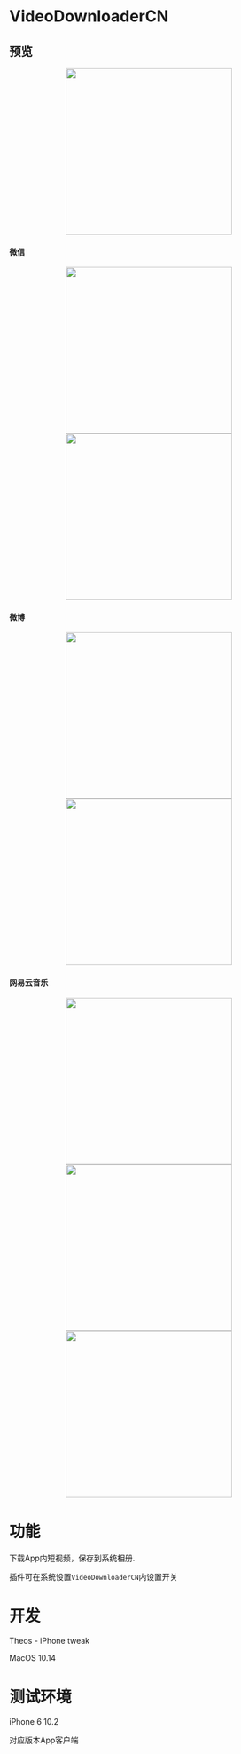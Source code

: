 # VideoDownloaderCN

## 预览

<div align=center><img src="https://raw.githubusercontent.com/kinkenyuen/kinkenyuen.github.io/master/img/theos/15.png" width="300"/></div>  

#### 微信

<div align=center><img src="https://raw.githubusercontent.com/kinkenyuen/kinkenyuen.github.io/master/img/VideoDownloaderCN_readme_img/1.png" width="300"/></div> 
	 
<div align=center><img src="https://raw.githubusercontent.com/kinkenyuen/kinkenyuen.github.io/master/img/VideoDownloaderCN_readme_img/2.png" width="300" ></div> 


#### 微博

<div align=center><img src="https://raw.githubusercontent.com/kinkenyuen/kinkenyuen.github.io/master/img/VideoDownloaderCN_readme_img/3.png" width="300"></div>



<div align=center><img src="https://raw.githubusercontent.com/kinkenyuen/kinkenyuen.github.io/master/img/VideoDownloaderCN_readme_img/4.png" width="300">
</div>


#### 网易云音乐

<div align=center><img src="https://raw.githubusercontent.com/kinkenyuen/kinkenyuen.github.io/master/img/VideoDownloaderCN_readme_img/5.png" width="300" ></div>
<div align=center><img src="https://raw.githubusercontent.com/kinkenyuen/kinkenyuen.github.io/master/img/VideoDownloaderCN_readme_img/5.png" width="300"></div>
<div align=center><img src="https://raw.githubusercontent.com/kinkenyuen/kinkenyuen.github.io/master/img/VideoDownloaderCN_readme_img/7.png" width="300"></div>

# 功能
下载App内短视频，保存到系统相册.

插件可在系统设置`VideoDownloaderCN`内设置开关

# 开发
Theos - iPhone tweak

MacOS 10.14

# 测试环境

iPhone 6 10.2

对应版本App客户端

